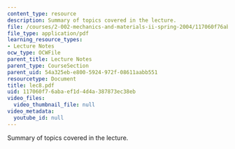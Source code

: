 ```yaml
---
content_type: resource
description: Summary of topics covered in the lecture.
file: /courses/2-002-mechanics-and-materials-ii-spring-2004/117060f76abaef1d4d4a387873ec38eb_lec8.pdf
file_type: application/pdf
learning_resource_types:
- Lecture Notes
ocw_type: OCWFile
parent_title: Lecture Notes
parent_type: CourseSection
parent_uid: 54a325eb-e800-5924-972f-08611aabb551
resourcetype: Document
title: lec8.pdf
uid: 117060f7-6aba-ef1d-4d4a-387873ec38eb
video_files:
  video_thumbnail_file: null
video_metadata:
  youtube_id: null
---
```

Summary of topics covered in the lecture.